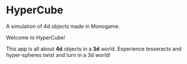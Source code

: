 # HyperCube
A simulation of 4d objects made in Monogame.

Welcome to HyperCube!

This app is all about **4d** objects in a **3d** world.
Experience tesseracts and hyper-spheres twist and turn in a 3d world!

